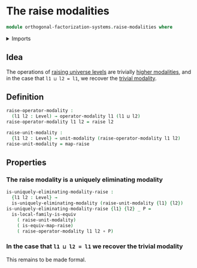 # The raise modalities

```agda
module orthogonal-factorization-systems.raise-modalities where
```

<details><summary>Imports</summary>

```agda
open import foundation.raising-universe-levels

open import foundation.functions
open import foundation.universe-levels

open import orthogonal-factorization-systems.local-types
open import orthogonal-factorization-systems.modal-operators
open import orthogonal-factorization-systems.uniquely-eliminating-modalities
```

</details>

## Idea

The operations of
[raising universe levels](foundation.raising-universe-levels.md) are trivially
[higher modalities](orthogonal-factorization-systems.higher-modalities.md), and
in the case that `l1 ⊔ l2 = l1`, we recover the
[trivial modality](orthogonal-factorization-systems.trivial-modality.md).

## Definition

```agda
raise-operator-modality :
  (l1 l2 : Level) → operator-modality l1 (l1 ⊔ l2)
raise-operator-modality l1 l2 = raise l2

raise-unit-modality :
  {l1 l2 : Level} → unit-modality (raise-operator-modality l1 l2)
raise-unit-modality = map-raise
```

## Properties

### The raise modality is a uniquely eliminating modality

```agda
is-uniquely-eliminating-modality-raise :
  {l1 l2 : Level} →
  is-uniquely-eliminating-modality (raise-unit-modality {l1} {l2})
is-uniquely-eliminating-modality-raise {l1} {l2} _ P =
  is-local-family-is-equiv
    ( raise-unit-modality)
    ( is-equiv-map-raise)
    ( raise-operator-modality l1 l2 ∘ P)
```

### In the case that `l1 ⊔ l2 = l1` we recover the trivial modality

This remains to be made formal.
